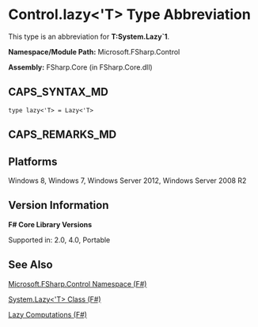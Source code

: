 # Control.lazy<'T> Type Abbreviation

This type is an abbreviation for **T:System.Lazy&#96;1**.

**Namespace/Module Path:** Microsoft.FSharp.Control

**Assembly:** FSharp.Core (in FSharp.Core.dll)


## CAPS_SYNTAX_MD

```
type lazy<'T> = Lazy<'T>
```

## CAPS_REMARKS_MD

## Platforms
Windows 8, Windows 7, Windows Server 2012, Windows Server 2008 R2


## Version Information
**F# Core Library Versions**

Supported in: 2.0, 4.0, Portable




## See Also
[Microsoft.FSharp.Control Namespace &#40;F&#35;&#41;](Microsoft.FSharp.Control+Namespace+%28F%23%29.md)

[System.Lazy&#60;'T&#62; Class &#40;F&#35;&#41;](System.Lazy+%27T+Class+%28F%23%29.md)

[Lazy Computations &#40;F&#35;&#41;](Lazy+Computations+%28F%23%29.md)

